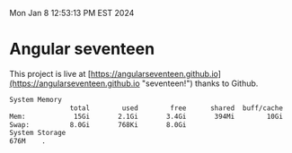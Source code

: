 Mon Jan  8 12:53:13 PM EST 2024

# Angular seventeen


This project is live at [https://angularseventeen.github.io](https://angularseventeen.github.io "seventeen!") thanks to Github.

```bash
System Memory
               total        used        free      shared  buff/cache   available
Mem:            15Gi       2.1Gi       3.4Gi       394Mi        10Gi        13Gi
Swap:          8.0Gi       768Ki       8.0Gi
System Storage
676M	.
